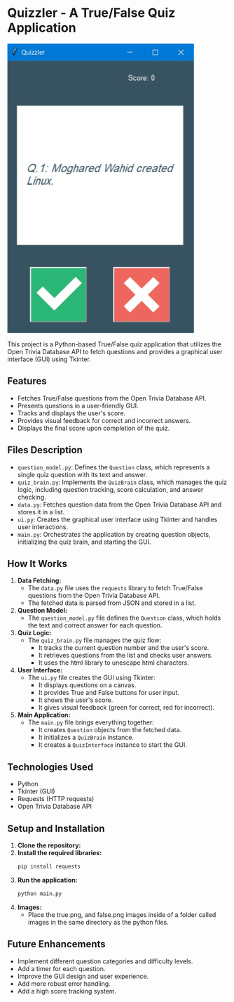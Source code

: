 # Quizzler - A True/False Quiz Application
![Quizzler GUI App](https://github.com/MogharedWahid/PythonPlayground/blob/main/Intermediate/quizzler/quizzler.jpg)

This project is a Python-based True/False quiz application that utilizes the Open Trivia Database API to fetch questions and provides a graphical user interface (GUI) using Tkinter.

## Features

* Fetches True/False questions from the Open Trivia Database API.
* Presents questions in a user-friendly GUI.
* Tracks and displays the user's score.
* Provides visual feedback for correct and incorrect answers.
* Displays the final score upon completion of the quiz.

## Files Description

* `question_model.py`: Defines the `Question` class, which represents a single quiz question with its text and answer.
* `quiz_brain.py`: Implements the `QuizBrain` class, which manages the quiz logic, including question tracking, score calculation, and answer checking.
* `data.py`: Fetches question data from the Open Trivia Database API and stores it in a list.
* `ui.py`: Creates the graphical user interface using Tkinter and handles user interactions.
* `main.py`: Orchestrates the application by creating question objects, initializing the quiz brain, and starting the GUI.

## How It Works

1.  **Data Fetching:**
    * The `data.py` file uses the `requests` library to fetch True/False questions from the Open Trivia Database API.
    * The fetched data is parsed from JSON and stored in a list.
2.  **Question Model:**
    * The `question_model.py` file defines the `Question` class, which holds the text and correct answer for each question.
3.  **Quiz Logic:**
    * The `quiz_brain.py` file manages the quiz flow:
        * It tracks the current question number and the user's score.
        * It retrieves questions from the list and checks user answers.
        * It uses the html library to unescape html characters.
4.  **User Interface:**
    * The `ui.py` file creates the GUI using Tkinter:
        * It displays questions on a canvas.
        * It provides True and False buttons for user input.
        * It shows the user's score.
        * It gives visual feedback (green for correct, red for incorrect).
5.  **Main Application:**
    * The `main.py` file brings everything together:
        * It creates `Question` objects from the fetched data.
        * It initializes a `QuizBrain` instance.
        * It creates a `QuizInterface` instance to start the GUI.

## Technologies Used

* Python
* Tkinter (GUI)
* Requests (HTTP requests)
* Open Trivia Database API

## Setup and Installation

1.  **Clone the repository:**
2.  **Install the required libraries:**
    ```bash
    pip install requests
    ```
3.  **Run the application:**
    ```bash
    python main.py
    ```
4.  **Images:**
    * Place the true.png, and false.png images inside of a folder called images in the same directory as the python files.

## Future Enhancements

* Implement different question categories and difficulty levels.
* Add a timer for each question.
* Improve the GUI design and user experience.
* Add more robust error handling.
* Add a high score tracking system.
